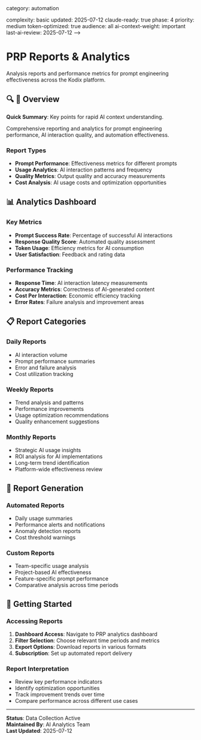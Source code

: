 <!-- AI-METADATA:
<!-- AI-CONTEXT-PRIORITY: always-include="false" summary-threshold="medium" -->category: automation
complexity: basic
updated: 2025-07-12
claude-ready: true
phase: 4
priority: medium
token-optimized: true
audience: all
ai-context-weight: important
last-ai-review: 2025-07-12
-->

# PRP Reports & Analytics

Analysis reports and performance metrics for prompt engineering effectiveness across the Kodix platform.

## 🔍 🎯 Overview

<!-- AI-COMPRESS: strategy="summary" max-tokens="150" -->
**Quick Summary**: Key points for rapid AI context understanding.
<!-- /AI-COMPRESS -->
Comprehensive reporting and analytics for prompt engineering performance, AI interaction quality, and automation effectiveness.

### Report Types
- **Prompt Performance**: Effectiveness metrics for different prompts
- **Usage Analytics**: AI interaction patterns and frequency
- **Quality Metrics**: Output quality and accuracy measurements
- **Cost Analysis**: AI usage costs and optimization opportunities

## 📊 Analytics Dashboard

### Key Metrics
- **Prompt Success Rate**: Percentage of successful AI interactions
- **Response Quality Score**: Automated quality assessment
- **Token Usage**: Efficiency metrics for AI consumption
- **User Satisfaction**: Feedback and rating data

### Performance Tracking
- **Response Time**: AI interaction latency measurements
- **Accuracy Metrics**: Correctness of AI-generated content
- **Cost Per Interaction**: Economic efficiency tracking
- **Error Rates**: Failure analysis and improvement areas

## 📋 Report Categories

### Daily Reports
- AI interaction volume
- Prompt performance summaries
- Error and failure analysis
- Cost utilization tracking

### Weekly Reports
- Trend analysis and patterns
- Performance improvements
- Usage optimization recommendations
- Quality enhancement suggestions

### Monthly Reports
- Strategic AI usage insights
- ROI analysis for AI implementations
- Long-term trend identification
- Platform-wide effectiveness review

## 🔧 Report Generation

### Automated Reports
- Daily usage summaries
- Performance alerts and notifications
- Anomaly detection reports
- Cost threshold warnings

### Custom Reports
- Team-specific usage analysis
- Project-based AI effectiveness
- Feature-specific prompt performance
- Comparative analysis across time periods

## 🚀 Getting Started

### Accessing Reports
1. **Dashboard Access**: Navigate to PRP analytics dashboard
2. **Filter Selection**: Choose relevant time periods and metrics
3. **Export Options**: Download reports in various formats
4. **Subscription**: Set up automated report delivery

### Report Interpretation
- Review key performance indicators
- Identify optimization opportunities
- Track improvement trends over time
- Compare performance across different use cases

---

**Status**: Data Collection Active  
**Maintained By**: AI Analytics Team  
**Last Updated**: 2025-07-12

